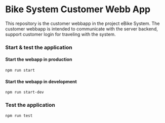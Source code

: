 # Bike System Customer Webb App

This repository is the customer webbapp in the project eBike System.
The customer webbapp is intended to communicate with the server backend, 
support customer login for traveling with the system.

### Start & test the application

#### Start the webapp in production
```
npm run start
```

#### Start the webapp in development
```
npm run start-dev
```

### Test the application
```
npm run test
```
